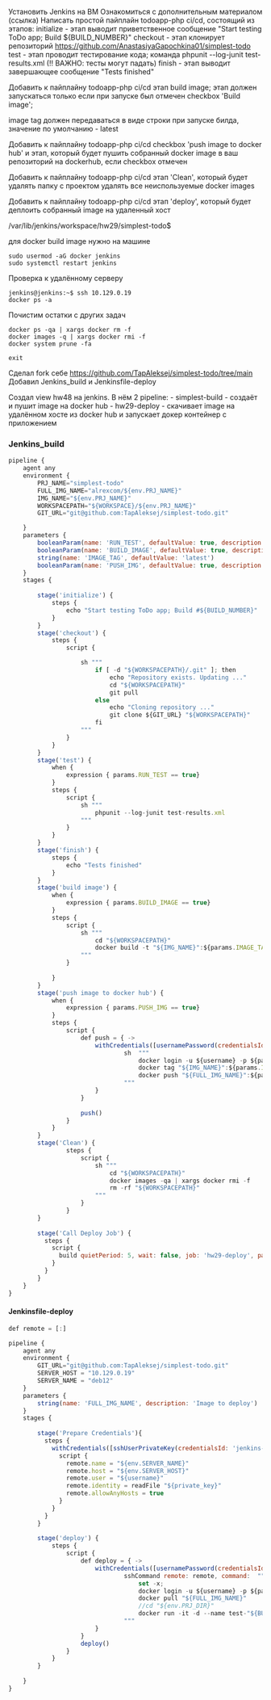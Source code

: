 Установить Jenkins на ВМ
Ознакомиться с дополнительным материалом (ссылка)
Написать простой пайплайн todoapp-php ci/cd, состоящий из этапов:
initialize - этап выводит приветственное сообщение "Start testing ToDo app; Build ${BUILD_NUMBER}"
checkout - этап клонирует репозиторий https://github.com/AnastasiyaGapochkina01/simplest-todo
test - этап проводит тестирование кода; 
	команда phpunit --log-junit test-results.xml (!! ВАЖНО: тесты могут падать)
finish - этап выводит завершающее сообщение "Tests finished"

Добавить к пайплайну todoapp-php ci/cd этап build image; 
этап должен запускаться только если при запуске 
был отмечен checkbox 'Build image'; 

image tag должен передаваться в виде строки при запуске билда, 
значение по умолчанию - latest

Добавить к пайплайну todoapp-php ci/cd checkbox 
'push image to docker hub' и этап, который будет 
пушить собранный docker image в ваш репозиторий на dockerhub,
 если checkbox отмечен

Добавить к пайплайну todoapp-php ci/cd этап 'Clean', который будет
удалять папку с проектом
удалять все неиспользуемые docker images

Добавить к пайплайну todoapp-php ci/cd этап 'deploy', 
который будет деплоить собранный image на удаленный хост

/var/lib/jenkins/workspace/hw29/simplest-todo$

для docker build image нужно на машине
```
sudo usermod -aG docker jenkins
sudo systemctl restart jenkins
```

Проверка к удалённому серверу

```sudo su - jenkins
jenkins@jenkins:~$ ssh 10.129.0.19
docker ps -a
```
Почистим остатки с других задач
```
docker ps -qa | xargs docker rm -f
docker images -q | xargs docker rmi -f
docker system prune -fa 

exit
```
Сделал fork себе https://github.com/TapAleksej/simplest-todo/tree/main
Добавил Jenkins_build и  Jenkinsfile-deploy

Cоздал view hw48 на jenkins. 
В нём 2 pipeline:
	- simplest-build  - создаёт и пушит image на docker hub
	- hw29-deploy 	- скачивает image на удалённом хосте из docker hub и запускает докер контейнер с приложением


### Jenkins_build
```js
pipeline {	
	agent any	
	environment {
		PRJ_NAME="simplest-todo"
		FULL_IMG_NAME="alrexcom/${env.PRJ_NAME}"
		IMG_NAME="${env.PRJ_NAME}"
		WORKSPACEPATH="${WORKSPACE}/${env.PRJ_NAME}"
		GIT_URL="git@github.com:TapAleksej/simplest-todo.git"

	}
	parameters {
		booleanParam(name: 'RUN_TEST', defaultValue: true, description: 'Run test?' )
		booleanParam(name: 'BUILD_IMAGE', defaultValue: true, description: 'Build image?' )
		string(name: 'IMAGE_TAG', defaultValue: 'latest')	
		booleanParam(name: 'PUSH_IMG', defaultValue: true, description: 'push image to docker hub?' )		
	}
	stages {
	
		stage('initialize') {
			steps {
				echo "Start testing ToDo app; Build #${BUILD_NUMBER}"
			}
		}
		stage('checkout') {
			steps {
				script {					

                    sh """
                        if [ -d "${WORKSPACEPATH}/.git" ]; then
                            echo "Repository exists. Updating ..."
                            cd "${WORKSPACEPATH}"
                            git pull
                        else
                            echo "Cloning repository ..."
                            git clone ${GIT_URL} "${WORKSPACEPATH}"
                        fi 
					"""
				}	
			}		
		}			
		stage('test') {
			when {
				expression { params.RUN_TEST == true}
			}
			steps {
				script {
					sh """
						phpunit --log-junit test-results.xml
					"""
				}			
			}			
		}
		stage('finish') {
			steps {
				echo "Tests finished"			
			}
		}	
		stage('build image') {
			when {
				expression { params.BUILD_IMAGE == true}
			}
			steps {
				script {
					sh """						
						cd "${WORKSPACEPATH}"						
						docker build -t "${IMG_NAME}":${params.IMAGE_TAG} .	 --no-cache						
					"""
				}
			
			}			
		}	
		stage('push image to docker hub') {
			when {
				expression { params.PUSH_IMG == true}
			}
			steps {
				script {
					def push = { ->						
						withCredentials([usernamePassword(credentialsId: 'docker-token', usernameVariable: 'username', passwordVariable: 'password')]) {
								sh  """																			
									docker login -u ${username} -p ${password}
									docker tag "${IMG_NAME}":${params.IMAGE_TAG} "${FULL_IMG_NAME}":${params.IMAGE_TAG}						
									docker push "${FULL_IMG_NAME}":${params.IMAGE_TAG}										
								"""								
						}		
					}				
				
                    push()	
				}				
			}
		}		
		stage('Clean') {
				steps {
					script {
						sh """
							cd "${WORKSPACEPATH}"							
							docker images -qa | xargs docker rmi -f
							rm -rf "${WORKSPACEPATH}"							
						"""
					}
				}				
		}
		
		stage('Call Deploy Job') {	
		  steps {
			script {
			  build quietPeriod: 5, wait: false, job: 'hw29-deploy', parameters: [string(name: 'FULL_IMG_NAME', value: "${FULL_IMG_NAME}:${params.IMAGE_TAG}")]			  
			}
		  }
		}		
	}		
}						
```

#### Jenkinsfile-deploy
```js
def remote = [:]

pipeline {	
	agent any	
	environment {	
		GIT_URL="git@github.com:TapAleksej/simplest-todo.git"
		SERVER_HOST = "10.129.0.19"
		SERVER_NAME = "deb12"
	}
	parameters {
		string(name: 'FULL_IMG_NAME', description: 'Image to deploy')	
	}
	stages {
			
		stage('Prepare Credentials'){
		  steps {
			withCredentials([sshUserPrivateKey(credentialsId: 'jenkins-key', keyFileVariable: 'private_key', usernameVariable: 'username')]) {
			  script {
				remote.name = "${env.SERVER_NAME}"
				remote.host = "${env.SERVER_HOST}"
				remote.user = "${username}"
				remote.identity = readFile "${private_key}"
				remote.allowAnyHosts = true
			  }
			}
		  }
		}			
		
		stage('deploy') {
			steps {
				script {
					def deploy = { ->						
						withCredentials([usernamePassword(credentialsId: 'docker-token', usernameVariable: 'username', passwordVariable: 'password')]) {
								sshCommand remote: remote, command:  """																			
									set -x;
									docker login -u ${username} -p ${password}
									docker pull "${FULL_IMG_NAME}"
									//cd "${env.PRJ_DIR}"
									docker run -it -d --name test-"${BUILD_NUMBER}" "${FULL_IMG_NAME}"									
								"""								
						}	
					}	
					deploy()	
				}
			}
		}	
		
	}		
}						
```